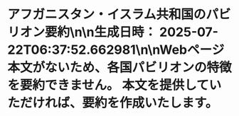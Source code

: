 # アフガニスタン・イスラム共和国のパビリオン要約\n\n**生成日時：** 2025-07-22T06:37:52.662981\n\nWebページ本文がないため、各国パビリオンの特徴を要約できません。  本文を提供していただければ、要約を作成いたします。